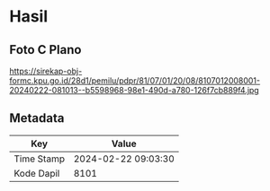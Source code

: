 # Hasil

## Foto C Plano

https://sirekap-obj-formc.kpu.go.id/28d1/pemilu/pdpr/81/07/01/20/08/8107012008001-20240222-081013--b5598968-98e1-490d-a780-126f7cb889f4.jpg


## Metadata

| Key        | Value               |
| ---------- | ------------------- |
| Time Stamp | 2024-02-22 09:03:30 |
| Kode Dapil | 8101                |



